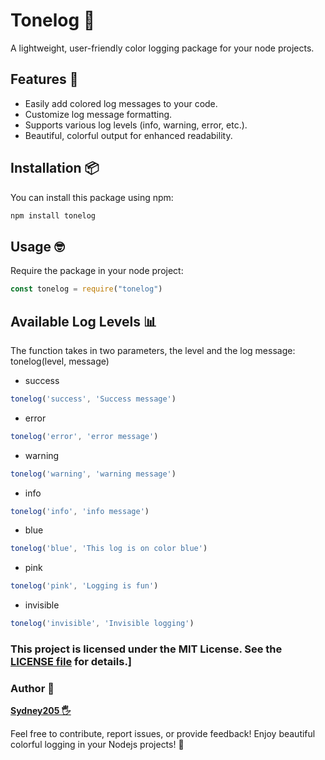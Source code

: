 # Tonelog 🌈

A lightweight, user-friendly color logging package for your node projects.

## Features 🚀

- Easily add colored log messages to your code.
- Customize log message formatting.
- Supports various log levels (info, warning, error, etc.).
- Beautiful, colorful output for enhanced readability.

## Installation 📦

You can install this package using npm:

```bash
npm install tonelog
```


## Usage 🤓
Require the package in your node project:

```js
const tonelog = require("tonelog")
```
## Available Log Levels 📊
The function takes in two parameters, the level and the log message: tonelog(level, message)

- success
```js
tonelog('success', 'Success message')
```
- error
```js
tonelog('error', 'error message')
```
- warning
```js
tonelog('warning', 'warning message')
```
- info
```js
tonelog('info', 'info message')
```
- blue
```js
tonelog('blue', 'This log is on color blue')
```
- pink
```js
tonelog('pink', 'Logging is fun')
```
- invisible
```js
tonelog('invisible', 'Invisible logging')
```

### This project is licensed under the MIT License. See the [LICENSE file](https://github.com/Sydney205/tonelog/LICENSED.md) for details.]

### Author 📝
[**Sydney205 🖐️**](https://github.com/Sydney205)

Feel free to contribute, report issues, or provide feedback! Enjoy beautiful colorful logging in your Nodejs projects! 🎨

